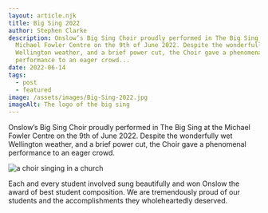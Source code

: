 ```yaml
---
layout: article.njk
title: Big Sing 2022
author: Stephen Clarke
description: Onslow’s Big Sing Choir proudly performed in The Big Sing at the
  Michael Fowler Centre on the 9th of June 2022. Despite the wonderfully wet
  Wellington weather, and a brief power cut, the Choir gave a phenomenal
  performance to an eager crowd...
date: 2022-06-14
tags:
  - post
  - featured
image: /assets/images/Big-Sing-2022.jpg
imageAlt: The logo of the big sing
---
```

Onslow’s Big Sing Choir proudly performed in The Big Sing at the Michael Fowler Centre on the 9th of June 2022. Despite the wonderfully wet Wellington weather, and a brief power cut, the Choir gave a phenomenal performance to an eager crowd.

![a choir singing in a church](/assets/images/2014-australia-choir.jpg "The choir")

Each and every student involved sung beautifully and won Onslow the award of best student composition. We are tremendously proud of our students and the accomplishments they wholeheartedly deserved.